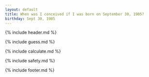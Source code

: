 ```yaml
---
layout: default
title: When was I conceived if I was born on September 30, 1905?
birthday: Sept 30, 1905
---
```


{% include header.md %}

{% include guess.md %}

{% include calculate.md %}

{% include safety.md %}

{% include footer.md %}



